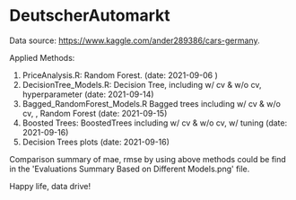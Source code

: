 # DeutscherAutomarkt

Data source: https://www.kaggle.com/ander289386/cars-germany.

Applied Methods: 
01. PriceAnalysis.R: Random Forest. (date: 2021-09-06 )
02. DecisionTree_Models.R: Decision Tree, including w/ cv & w/o cv, hyperparameter (date: 2021-09-14)
03. Bagged_RandomForest_Models.R Bagged trees including w/ cv & w/o cv, , Random Forest (date: 2021-09-15)
04. Boosted Trees: BoostedTrees including w/ cv & w/o cv, w/ tuning (date: 2021-09-16)
05. Decision Trees plots (date: 2021-09-16)

Comparison summary of mae, rmse by using above methods could be find in the 'Evaluations Summary Based on Different Models.png' file.

Happy life, data drive!

